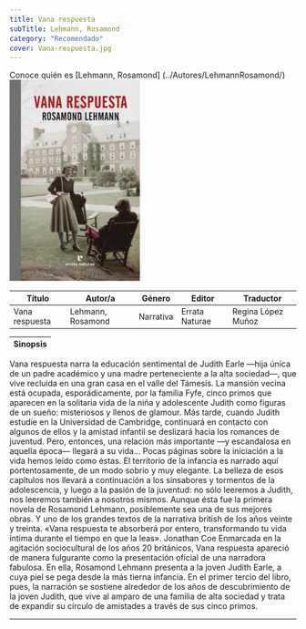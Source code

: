 ```yaml
---
title: Vana respuesta
subTitle: Lehmann, Rosamond
category: "Recomendado"
cover: Vana-respuesta.jpg
---
```

Conoce quién es [Lehmann, Rosamond] (../Autores/LehmannRosamond/)
!["Imagen no encontrada"](Vana-respuesta.jpg)

Título | Autor/a | Género | Editor | Traductor |
------ | ------- | ------ | ------ | --------- |
Vana respuesta | Lehmann, Rosamond | Narrativa | Errata Naturae | Regina López Muñoz |

|Sinopsis|
|--------|
Vana respuesta narra la educación sentimental de Judith Earle —hija única de un padre académico y una madre perteneciente a la alta sociedad—, que vive recluida en una gran casa en el valle del Támesis. La mansión vecina está ocupada, esporádicamente, por la familia Fyfe, cinco primos que aparecen en la solitaria vida de la niña y adolescente Judith como figuras de un sueño: misteriosos y llenos de glamour. Más tarde, cuando Judith estudie en la Universidad de Cambridge, continuará en contacto con algunos de ellos y la amistad infantil se deslizará hacia los romances de juventud. Pero, entonces, una relación más importante —y escandalosa en aquella época— llegará a su vida…
Pocas páginas sobre la iniciación a la vida hemos leído como éstas. El territorio de la infancia es narrado aquí portentosamente, de un modo sobrio y muy elegante. La belleza de esos capítulos nos llevará a continuación a los sinsabores y tormentos de la adolescencia, y luego a la pasión de la juventud: no sólo leeremos a Judith, nos leeremos también a nosotros mismos.
Aunque ésta fue la primera novela de Rosamond Lehmann, posiblemente sea una de sus mejores obras. Y uno de los grandes textos de la narrativa british de los años veinte y treinta.
«Vana respuesta te absorberá por entero,  transformando tu vida íntima durante el tiempo en que la leas». Jonathan Coe
Enmarcada en la agitación sociocultural de los años 20 británicos, Vana respuesta apareció de manera fulgurante como la presentación oficial de una narradora fabulosa. En ella, Rosamond Lehmann presenta a la joven Judith Earle, a cuya piel se pega desde la más tierna infancia. En el primer tercio del libro, pues, la narración se sostiene alrededor de los años de descubrimiento de la joven Judith, que vive al amparo de una familia de alta sociedad y trata de expandir su círculo de amistades a través de sus cinco primos.
***